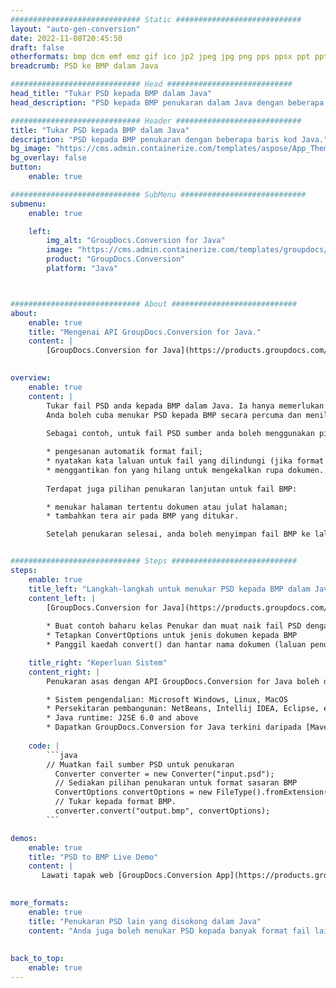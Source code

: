 ```yaml
---
############################# Static ############################
layout: "auto-gen-conversion"
date: 2022-11-08T20:45:50
draft: false
otherformats: bmp dcm emf emz gif ico jp2 jpeg jpg png pps ppsx ppt pptx psb psd svg svgz tga tif tiff webp wmf wmz
breadcrumb: PSD ke BMP dalam Java

############################# Head ############################
head_title: "Tukar PSD kepada BMP dalam Java"
head_description: "PSD kepada BMP penukaran dalam Java dengan beberapa baris kod. Tukar lebih 160 format fail menggunakan API penukaran dokumen GroupDocs untuk Java"

############################# Header ############################
title: "Tukar PSD kepada BMP dalam Java"
description: "PSD kepada BMP penukaran dengan beberapa baris kod Java."
bg_image: "https://cms.admin.containerize.com/templates/aspose/App_Themes/V3/images/bg/header1.png"
bg_overlay: false
button:
    enable: true

############################# SubMenu ############################
submenu:
    enable: true

    left:
        img_alt: "GroupDocs.Conversion for Java"
        image: "https://cms.admin.containerize.com/templates/groupdocs/images/product-logos/90x90-noborder/groupdocs-conversion-java.png"
        product: "GroupDocs.Conversion"
        platform: "Java"



############################# About ############################
about:
    enable: true
    title: "Mengenai API GroupDocs.Conversion for Java."
    content: |
        [GroupDocs.Conversion for Java](https://products.groupdocs.com/conversion/java/) ialah API penukaran format fail lanjutan untuk menukar antara imej popular dan format dokumen seperti Microsoft Office, OpenDocument, PDF, HTML, e-mel, CAD. dan banyak lagi dengan hanya beberapa baris kod. API asli secara automatik mengesan format dokumen asal dan menawarkan banyak pilihan untuk menyesuaikan dokumen yang ditukar. Bersama-sama dengan fungsi mengekstrak maklumat daripada dokumen, ia juga menyokong caching hasil penukaran ke cakera tempatan secara lalai. Walau bagaimanapun, sebarang jenis storan cache boleh disokong dengan melaksanakan antara muka yang sesuai - Amazon S3, Dropbox, Google Drive, Windows Azure, Reddis atau mana-mana yang lain.
    

overview:
    enable: true
    content: |
        Tukar fail PSD anda kepada BMP dalam Java. Ia hanya memerlukan beberapa baris kod Java pada mana-mana platform pilihan anda, seperti Windows, Linux, macOS.
        Anda boleh cuba menukar PSD kepada BMP secara percuma dan menilai kualiti hasil penukaran. Bersama-sama dengan skrip penukaran fail mudah, anda boleh mencuba pilihan yang lebih canggih untuk memuatkan fail sumber PSD dan menyimpan output BMP. 
        
        Sebagai contoh, untuk fail PSD sumber anda boleh menggunakan pilihan pemuatan berikut:

        * pengesanan automatik format fail;
        * nyatakan kata laluan untuk fail yang dilindungi (jika format fail menyokongnya);
        * menggantikan fon yang hilang untuk mengekalkan rupa dokumen.
        
        Terdapat juga pilihan penukaran lanjutan untuk fail BMP:

        * menukar halaman tertentu dokumen atau julat halaman;
        * tambahkan tera air pada BMP yang ditukar.

        Setelah penukaran selesai, anda boleh menyimpan fail BMP ke laluan fail setempat anda atau ke mana-mana storan pihak ketiga seperti FTP, Amazon S3, Google Drive, Dropbox dll. Sila ambil perhatian - untuk menukar PSD kepada BMP, anda tidak perlu memasang sebarang perisian tambahan, seperti MS Office, Open Office, Adobe Acrobat Reader dsb.


############################# Steps ############################
steps:
    enable: true
    title_left: "Langkah-langkah untuk menukar PSD kepada BMP dalam Java"
    content_left: |
        [GroupDocs.Conversion for Java](https://products.groupdocs.com/conversion/java/) membenarkan pembangun menukar fail PSD kepada BMP dengan mudah dengan beberapa baris kod.
        
        * Buat contoh baharu kelas Penukar dan muat naik fail PSD dengan laluan penuh
        * Tetapkan ConvertOptions untuk jenis dokumen kepada BMP
        * Panggil kaedah convert() dan hantar nama dokumen (laluan penuh) dan format (BMP) sebagai parameter

    title_right: "Keperluan Sistem"
    content_right: |
        Penukaran asas dengan API GroupDocs.Conversion for Java boleh dilakukan dengan hanya beberapa baris kod. API kami disokong pada semua platform dan sistem pengendalian utama. Sebelum melaksanakan kod di bawah, pastikan anda mempunyai prasyarat berikut dipasang pada sistem anda.

        * Sistem pengendalian: Microsoft Windows, Linux, MacOS
        * Persekitaran pembangunan: NetBeans, Intellij IDEA, Eclipse, etc.
        * Java runtime: J2SE 6.0 and above
        * Dapatkan GroupDocs.Conversion for Java terkini daripada [Maven](https://repository.groupdocs.com/webapp/#/artifacts/browse/tree/General/repo/com/groupdocs/groupdocs-conversion)
         
    code: |
        ```java    
        // Muatkan fail sumber PSD untuk penukaran
          Converter converter = new Converter("input.psd");
          // Sediakan pilihan penukaran untuk format sasaran BMP
          ConvertOptions convertOptions = new FileType().fromExtension("bmp").getConvertOptions();
          // Tukar kepada format BMP.
          converter.convert("output.bmp", convertOptions);
        ```

demos:
    enable: true
    title: "PSD to BMP Live Demo"
    content: |
       Lawati tapak web [GroupDocs.Conversion App](https://products.groupdocs.app/conversion/family) kami dan cuba PSD kepada BMP penukaran sekarang. Demo percuma mempunyai faedah berikut
          

more_formats:
    enable: true
    title: "Penukaran PSD lain yang disokong dalam Java"
    content: "Anda juga boleh menukar PSD kepada banyak format fail lain. Sila lihat senarai di bawah."
       
       
back_to_top:
    enable: true
---
```

